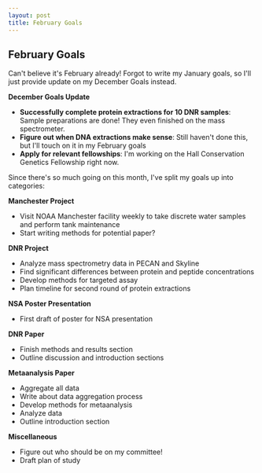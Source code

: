 ```yaml
---
layout: post
title: February Goals
---
```


## February Goals

Can't believe it's February already! Forgot to write my January goals, so I'll just provide update on my December Goals instead.

**December Goals Update**
- **Successfully complete protein extractions for 10 DNR samples**: Sample preparations are done! They even finished on the mass spectrometer.
- **Figure out when DNA extractions make sense**: Still haven't done this, but I'll touch on it in my February goals
- **Apply for relevant fellowships**: I'm working on the Hall Conservation Genetics Fellowship right now.

Since there's so much going on this month, I've split my goals up into categories:

**Manchester Project**
- Visit NOAA Manchester facility weekly to take discrete water samples and perform tank maintenance
- Start writing methods for potential paper?

**DNR Project**
- Analyze mass spectrometry data in PECAN and Skyline
- Find significant differences between protein and peptide concentrations
- Develop methods for targeted assay
- Plan timeline for second round of protein extractions

**NSA Poster Presentation**
- First draft of poster for NSA presentation

**DNR Paper**
- Finish methods and results section
- Outline discussion and introduction sections

**Metaanalysis Paper**
- Aggregate all data
- Write about data aggregation process
- Develop methods for metaanalysis
- Analyze data
- Outline introduction section

**Miscellaneous**
- Figure out who should be on my committee!
- Draft plan of study
